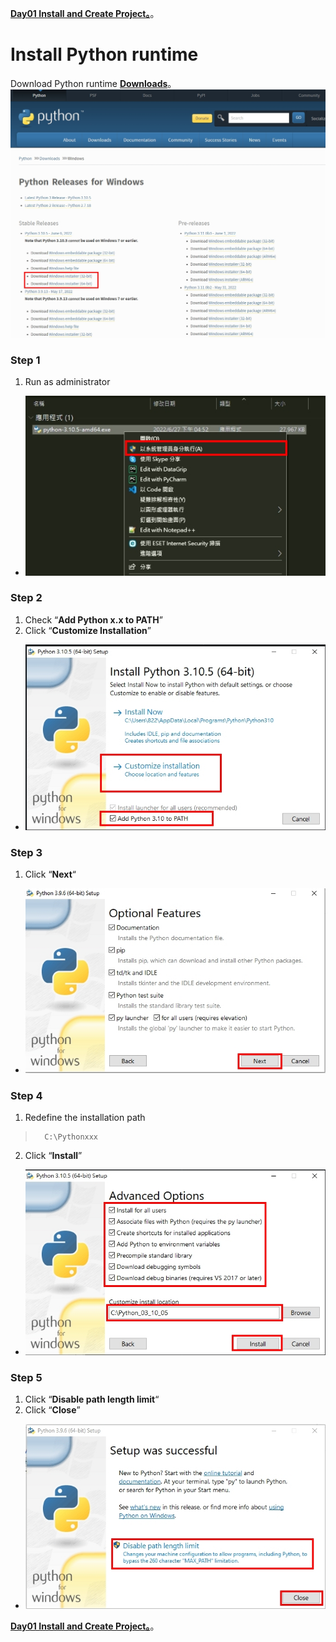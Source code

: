 [**Day01 Install and Create Project。**](https://github.com/AdamXu23/Python/tree/main/Day01%20Install%20and%20Create%20Project)。
# Install Python runtime
 Download Python runtime [**Downloads**](https://www.python.org/downloads/windows/ "在新分頁開啓鏈接")。
 ![](https://github.com/AdamXu23/Python/blob/main/Day01_Install_and_Create_Project/Install_Python_runtime/Image/Python_Downloads_1.jpg)
### Step 1
1.  Run as administrator
*   ![](https://github.com/AdamXu23/Python/blob/main/Day01_Install_and_Create_Project/Install_Python_runtime/Image/Python_Install_1.jpg)
### Step 2
1.  Check “**Add Python x.x to PATH**” 
2.  Click “**Customize Installation**”
*   ![](https://github.com/AdamXu23/Python/blob/main/Day01_Install_and_Create_Project/Install_Python_runtime/Image/Python_Install_2.jpg)
### Step 3
1.   Click “**Next**“
*   ![](https://github.com/AdamXu23/Python/blob/main/Day01_Install_and_Create_Project/Install_Python_runtime/Image/Python_Install_3.jpg)
### Step 4
1.   Redefine the installation path
>       C:\Pythonxxx
>       
2.   Click “**Install**”
*   ![](https://github.com/AdamXu23/Python/blob/main/Day01_Install_and_Create_Project/Install_Python_runtime/Image/Python_Install_4.jpg)
### Step 5
1.   Click “**Disable path length limit**“
2.   Click “**Close**”
*   ![](https://github.com/AdamXu23/Python/blob/main/Day01_Install_and_Create_Project/Install_Python_runtime/Image/Python_Install_5.jpg)

[**Day01 Install and Create Project。**](https://github.com/AdamXu23/Python/tree/main/Day01%20Install%20and%20Create%20Project)。
